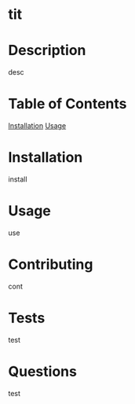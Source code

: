 # tit   

# Description   
  desc   

# Table of Contents   
[Installation](#installation) 
[Usage](#usage) 

# Installation  
  install   

# Usage  
  use   

# Contributing  
  cont   

# Tests  
  test   

# Questions  
  test   


